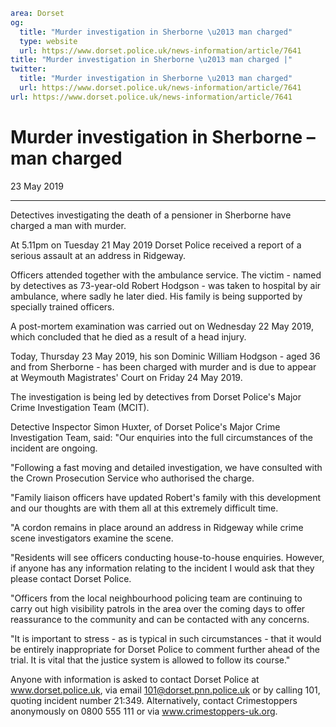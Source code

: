 ```yaml
area: Dorset
og:
  title: "Murder investigation in Sherborne \u2013 man charged"
  type: website
  url: https://www.dorset.police.uk/news-information/article/7641
title: "Murder investigation in Sherborne \u2013 man charged |"
twitter:
  title: "Murder investigation in Sherborne \u2013 man charged"
  url: https://www.dorset.police.uk/news-information/article/7641
url: https://www.dorset.police.uk/news-information/article/7641
```

# Murder investigation in Sherborne – man charged

23 May 2019

* * *

Detectives investigating the death of a pensioner in Sherborne have charged a man with murder.

At 5.11pm on Tuesday 21 May 2019 Dorset Police received a report of a serious assault at an address in Ridgeway.

Officers attended together with the ambulance service. The victim - named by detectives as 73-year-old Robert Hodgson - was taken to hospital by air ambulance, where sadly he later died. His family is being supported by specially trained officers.

A post-mortem examination was carried out on Wednesday 22 May 2019, which concluded that he died as a result of a head injury.

Today, Thursday 23 May 2019, his son Dominic William Hodgson - aged 36 and from Sherborne - has been charged with murder and is due to appear at Weymouth Magistrates' Court on Friday 24 May 2019.

The investigation is being led by detectives from Dorset Police's Major Crime Investigation Team (MCIT).

Detective Inspector Simon Huxter, of Dorset Police's Major Crime Investigation Team, said: "Our enquiries into the full circumstances of the incident are ongoing.

"Following a fast moving and detailed investigation, we have consulted with the Crown Prosecution Service who authorised the charge.

"Family liaison officers have updated Robert's family with this development and our thoughts are with them all at this extremely difficult time.

"A cordon remains in place around an address in Ridgeway while crime scene investigators examine the scene.

"Residents will see officers conducting house-to-house enquiries. However, if anyone has any information relating to the incident I would ask that they please contact Dorset Police.

"Officers from the local neighbourhood policing team are continuing to carry out high visibility patrols in the area over the coming days to offer reassurance to the community and can be contacted with any concerns.

"It is important to stress - as is typical in such circumstances - that it would be entirely inappropriate for Dorset Police to comment further ahead of the trial. It is vital that the justice system is allowed to follow its course."

Anyone with information is asked to contact Dorset Police at www.dorset.police.uk, via email 101@dorset.pnn.police.uk or by calling 101, quoting incident number 21:349. Alternatively, contact Crimestoppers anonymously on 0800 555 111 or via www.crimestoppers-uk.org.
